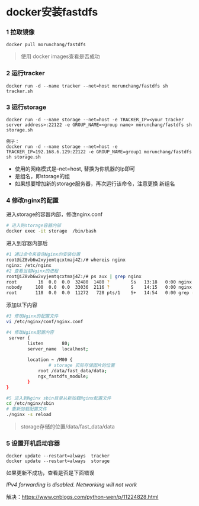 # docker安装fastdfs

### 1 拉取镜像

```properties
docker pull morunchang/fastdfs
```

> 使用 docker images查看是否成功

### 2 运行tracker

```properties
docker run -d --name tracker --net=host morunchang/fastdfs sh tracker.sh
```

### 3 运行storage

```properties
docker run -d --name storage --net=host -e TRACKER_IP=<your tracker server address>:22122 -e GROUP_NAME=<group name> morunchang/fastdfs sh storage.sh

例子：
docker run -d --name storage --net=host -e TRACKER_IP=192.168.6.129:22122 -e GROUP_NAME=group1 morunchang/fastdfs sh storage.sh
```

- 使用的网络模式是–net=host, <your tracker server address> 替换为你机器的Ip即可  
- <group name> 是组名，即storage的组  
- 如果想要增加新的storage服务器，再次运行该命令，注意更换 新组名

### 4 修改nginx的配置  

进入storage的容器内部，修改nginx.conf

```sh
# 进入到storage容器内部
docker exec -it storage  /bin/bash
```

进入到容器内部后

```sh
#1 通过命令来查询Nginx的安装位置
root@iZ8vb6w2xyjemtqcxtmaj4Z:/# whereis nginx
nginx: /etc/nginx
#2 查看当前Nginx的进程
root@iZ8vb6w2xyjemtqcxtmaj4Z:/# ps aux | grep nginx
root        16  0.0  0.0  32480  1480 ?        Ss   13:18   0:00 nginx: master process /etc/nginx/sbin/nginx
nobody     100  0.0  0.0  33036  2116 ?        S    14:15   0:00 nginx: worker process
root       118  0.0  0.0  11272   728 pts/1    S+   14:54   0:00 grep --color=auto nginx
```

添加以下内容

```sh
#3 修改Nginx的配置文件
vi /etc/nginx/conf/nginx.conf

#4 修改Nginx配置内容
 server {
        listen       80;
        server_name  localhost;
        
        location ~ /M00 {
        		# storage 实际存储图片的位置
            root /data/fast_data/data;
            ngx_fastdfs_module;
        }
}

#5 进入到Nginx sbin目录从新加载Nginx配置文件
cd /etc/nginx/sbin
# 重新加载配置文件
./nginx -s reload
```

> storage存储的位置/data/fast_data/data

### 5 设置开机启动容器

```shell
docker update --restart=always  tracker
docker update --restart=always  storage
```

如果更新不成功，查看是否是下面错误

*IPv4 forwarding is disabled. Networking will not work*

解决：https://www.cnblogs.com/python-wen/p/11224828.html
